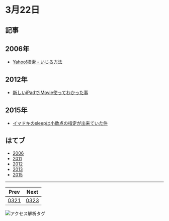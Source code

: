 # 3月22日

## 記事

## 2006年

- [Yahoo!検索 - いじる方法](http://abrakatabura.hatenablog.com/entry/2006/03/22/225330)

## 2012年
 
- [新しいiPadでiMovie使ってわかった事](http://abrakatabura.hatenablog.com/entry/2012/03/22/124103)

## 2015年

- [イマドキのsleepは小数点の指定が出来ていた件](http://abrakatabura.hatenablog.com/entry/2015/03/22/145140)

## はてブ

- [2006](http://b.hatena.ne.jp//kjw_junichi/20060322)
- [2011](http://b.hatena.ne.jp//kjw_junichi/20110322)
- [2012](http://b.hatena.ne.jp//kjw_junichi/20120322)
- [2013](http://b.hatena.ne.jp//kjw_junichi/20130322)
- [2015](http://b.hatena.ne.jp//kjw_junichi/20150322)

----
|Prev|Next|
|----|----|
|[0321](https://gist.github.com/kjunichi/ad703ebcae965750fe7e)|[0323](https://gist.github.com/kjunichi/4ca4b4c60f9653c1930f)

![アクセス解析タグ](http://kjunurl2015.appspot.com/ykoV?p=0322.md)
